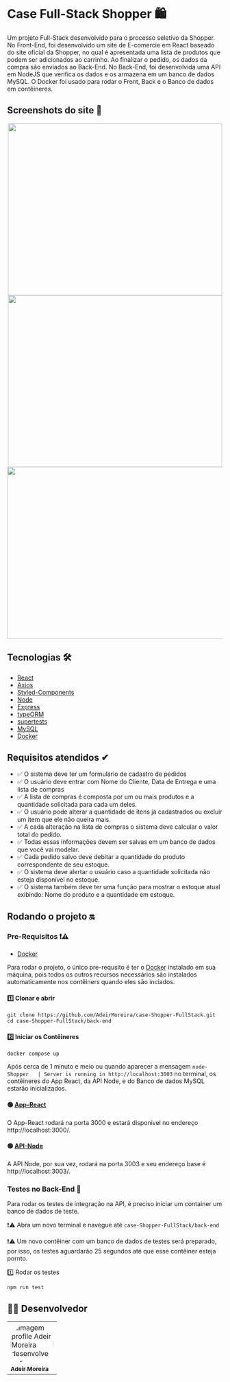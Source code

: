 <!-- <p>
    <a href="#sobre">Sobre<a/>
    <a href="#tecnologia">Tecnologia<a/>
<p/>

<h1 id="sobre">Case Full-Stack Shopper<h1/> -->

# Case Full-Stack Shopper 🛍

Um projeto Full-Stack desenvolvido para o processo seletivo da Shopper. No Front-End, foi desenvolvido um site de E-comercie em React baseado do site oficial da Shopper, no qual é apresentada uma lista de produtos que podem ser adicionados ao carrinho. Ao finalizar o pedido, os dados da compra são enviados ao Back-End. No Back-End, foi desenvolvida uma API em NodeJS que verifica os dados e os armazena em um banco de dados MySQL. O Docker foi usado para rodar o Front, Back e o Banco de dados em contêineres.

## Screenshots do site 📸

<p  align="center">
    <img src="https://user-images.githubusercontent.com/98994187/196003883-6ee60f93-51b5-419a-bb72-aa0d1d1722d3.png" width="500" height="400">
    <img src="https://user-images.githubusercontent.com/98994187/196003884-a0f59111-4c16-4abb-81c0-c0e1a7377fe6.png" width="500" height="400">
    <img src="https://user-images.githubusercontent.com/98994187/196003882-60e39024-6d02-451b-bb0e-f0b5a6976150.png" width="800" height="400">
<p/>

## Tecnologias 🛠

- [React](https://pt-br.reactjs.org/)
- [Axios](https://www.npmjs.com/package/axios)
- [Styled-Components](https://styled-components.com/)
- [Node](https://nodejs.org/en/)
- [Express](https://expressjs.com/pt-br/)
- [typeORM](https://typeorm.io/)
- [supertests](https://www.npmjs.com/package/supertest)
- [MySQL](https://www.mysql.com/)
- [Docker](https://www.docker.com/)

## Requisitos atendidos ✔

- ✅ O sistema deve ter um formulário de cadastro de pedidos
- ✅ O usuário deve entrar com Nome do Cliente, Data de Entrega e uma lista de compras
- ✅ A lista de compras é composta por um ou mais produtos e a quantidade solicitada para cada um deles.
- ✅ O usuário pode alterar a quantidade de itens já cadastrados ou excluir um item que ele não queira mais.
- ✅ A cada alteração na lista de compras o sistema deve calcular o valor total do pedido.
- ✅ Todas essas informações devem ser salvas em um banco de dados que você vai modelar.
- ✅ Cada pedido salvo deve debitar a quantidade do produto correspondente de seu estoque.
- ✅ O sistema deve alertar o usuário caso a quantidade solicitada não esteja disponível no estoque.
- ✅ O sistema também deve ter uma função para mostrar o estoque atual exibindo: Nome do produto e a quantidade em estoque.

## Rodando o projeto 🔛

### Pre-Requisitos ❗⚠

- [Docker](https://www.docker.com/) 

Para rodar o projeto, o único pre-requsito é ter o [Docker](https://www.docker.com/) instalado em sua máquina, pois todos os outros recursos necessários são instalados automaticamente nos contêiners quando eles são inciados.
<!-- <h2 id="tecnologia">Tecnologias<h2/> -->

#### 1️⃣ Clonar e abrir
```
git clone https://github.com/AdeirMoreira/case-Shopper-FullStack.git
cd case-Shopper-FullStack/back-end
```

#### 2️⃣ Iniciar os Contêineres
```
docker compose up
```
Após cerca de 1 minuto e meio ou quando aparecer a mensagem ```node-Shopper   | Server is running in http://localhost:3003``` no terminal, os contêineres do App React, da API Node, e do Banco de dados MySQL estarão inicializados.

#### 🟢 [App-React](http://localhost:3000/)

O App-React rodará na porta 3000 e estará disponivel no endereço http://localhost:3000/. 

#### 🟢 [API-Node](http://localhost:3003/)

A API Node, por sua vez, rodará na porta 3003 e seu endereço base é http://localhost:3003/.

### Testes no Back-End 🧪

Para rodar os testes de integração na API, é preciso iniciar um container um banco de dados de teste.

❗⚠ Abra um novo terminal e navegue até ```case-Shopper-FullStack/back-end```

❗⚠ Um novo contêiner com um banco de dados de testes será preparado, por isso, os testes aguardarão 25 segundos até que esse 
contêiner esteja pornto.

1️⃣ Rodar os testes
```
npm run test
```

## 👨‍💻 Desenvolvedor
<table>         
<td><a href="https://github.com/future4code/silveira-Adeir-Maia"><img style="border-radius: 50%;" src="https://avatars.githubusercontent.com/u/98994187?v=4" width="100px;" alt="Imagem profile Adeir Moreira desenvolvedor"/><br /><sub><b>Adeir Moreira</b></sub></a><br />   
</table>


